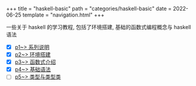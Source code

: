 +++
title = "haskell-basic"
path = "categories/haskell-basic"
date = 2022-06-25
template = "navigation.html"
+++

一些关于 haskell 的学习教程, 包括了环境搭建, 基础的函数式编程概念与 haskell 语法

- [x] [p1~> 系列说明](/posts/haskell-basic/p1)
- [x] [p2~> 环境搭建](/posts/haskell-basic/p2)
- [x] [p3~> 函数式介绍](/posts/haskell-basic/p3)
- [x] [p4~> 基础语法](/posts/haskell-basic/p4)
- [ ] [p5~> 类型与类型类](/posts/haskell-basic/p5)
